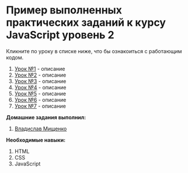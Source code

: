 # Пример выполненных практических заданий к курсу JavaScript уровень 2
Кликните по уроку в списке ниже, что бы ознакоиться с работающим кодом.
1. [Урок №1](https://geekbrains-web.github.io/homework-js2/Lesson%2001/) - описание
2. [Урок №2](https://geekbrains-web.github.io/homework-js2/Lesson%2002/) - описание
3. [Урок №3](https://geekbrains-web.github.io/homework-js2/Lesson%2003/) - описание
4. [Урок №4](https://geekbrains-web.github.io/homework-js2/Lesson%2004/) - описание
5. [Урок №5](https://geekbrains-web.github.io/homework-js2/Lesson%2005/) - описание
6. [Урок №6](https://geekbrains-web.github.io/homework-js2/Lesson%2006/) - описание
7. [Урок №7](https://geekbrains-web.github.io/homework-js2/Lesson%2007/) - описание

**Домашние задания выполнил:**
1. [Владислав Мищенко](https://github.com/vamischenko)

**Необходимые навыки:**
1. HTML
2. CSS
3. JavaScript

